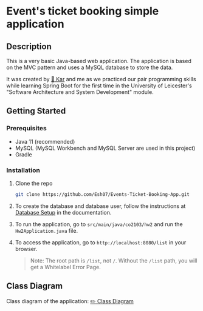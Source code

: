 # Event's ticket booking simple application

## Description

This is a very basic Java-based web application. The application is based on the MVC pattern and uses a MySQL database to store the data.

It was created by [:bust_in_silhouette: Kar](https://github.com/kartikkumar-462) and me as we practiced our pair programming skills while learning Spring Boot for the first time in the University of Leicester's "Software Architecture and System Development" module.

## Getting Started

### Prerequisites

- Java 11 (recommended)
- MySQL (MySQL Workbench and MySQL Server are used in this project)
- Gradle

### Installation

1. Clone the repo

   ```sh
   git clone https://github.com/Esh07/Events-Ticket-Booking-App.git
   ```

2. To create the database and database user, follow the instructions at [Database Setup](https://github.com/Esh07/Module-Timetable-Management-System-RESTful-API/blob/main/Documentation.md#database) in the documentation.

3. To run the application, go to `src/main/java/co2103/hw2` and run the `Hw2Application.java` file.

4. To access the application, go to `http://localhost:8080/list` in your browser.
   > Note: The root path is `/list`, not `/`. Without the `/list` path, you will get a Whitelabel Error Page.

## Class Diagram

Class diagram of the application:
[:pencil2: Class Diagram](./cd.pdf)

